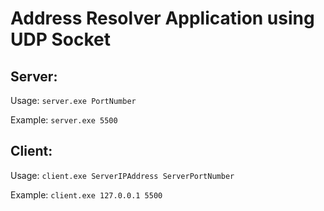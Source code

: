 # **Address Resolver Application using UDP Socket**
## Server: 
Usage: `server.exe PortNumber`

Example: `server.exe 5500`
## Client:
Usage: `client.exe ServerIPAddress ServerPortNumber`

Example: `client.exe 127.0.0.1 5500`
